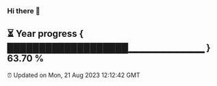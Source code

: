 ### Hi there 👋
⏳ Year progress { ███████████████████▁▁▁▁▁▁▁▁▁▁▁ } 63.70 %
---
⏰ Updated on Mon, 21 Aug 2023 12:12:42 GMT

